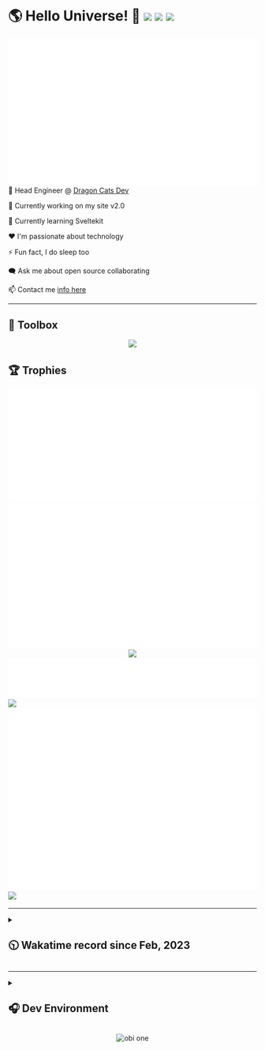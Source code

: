 <h1>🌎 Hello Universe! 👋
<img src='https://wakatime.com/badge/user/a61fe4dd-5464-48ee-825a-134d74f90884.svg?style=flat-square'>
<img src='https://api.visitorbadge.io/api/visitors?path=https%3A%2F%2Fgithub.com%2Fdaemon-node-byte&countColor=&style=flat-square' height='22'>
<img src='https://img.shields.io/github/followers/daemon-node-byte?label=Followers&style=flat-square' height='22'>
</h1>

<img align='right' src='./assets/metrics.base.svg'>

<!-- 💼 Software Developer II @ [One Origin](https://oneorigin.us/) -->

<!-- 💼 Engineer Consultant @ [Banyan Labs](https://banyanlabs.io/) -->

💼 Head Engineer @ [Dragon Cats Dev](https://DragonCats.dev/)

🔭 Currently working on my site v2.0

🌱 Currently learning Sveltekit

❤️ I'm passionate about technology

⚡ Fun fact, I do sleep too

🗨️ Ask me about open source collaborating

📫 Contact me [info here](https://www.joshmclain.com/#contact)

---

## 🧰 Toolbox

<p align="center">
  <a href="https://skillicons.dev">
    <img src="https://skillicons.dev/icons?i=md,html,css,js,regex,sass,tailwind,ts,react,styledcomponents,redux,next,gatsby,remix,vue,nuxt,svelte,nodejs,express,mongodb,postgres,jest,webpack,vite,rollup,docker,nginx,aws,heroku,vercel,netlify,jenkins,linux,mint,ubuntu,redhat,kali,apple,bash,powershell,vim,git,githubactions,github,gitlab,vscode,idea,maven,gradle,java,spring,python&theme=dark" />
  </a>
</p>

## 🏆 Trophies

<div align='center'>
<img src='./assets/metrics.plugin.achievements.compact.svg'>
<img src='./assets/metrics.plugin.habits.charts.svg'>
<img src='https://github-profile-trophy.vercel.app/?username=daemon-node-byte&theme=darkhub&no-frame=true&margin-w=10'>
</div>

<div align=''>
<img src='./assets/metrics.plugin.habits.facts.svg'>
<img src='https://streak-stats.demolab.com?user=daemon-node-byte&theme=dark' width='340'>
<div>
</div>

<img src='./assets/metrics.plugin.wakatime.svg'>
<img src='./assets/octocat.png' width='340'>
<!-- <img src='./assets/metrics.plugin.code.svg'> -->
</div>

---

<details>
<summary>

## 🕥 Wakatime record since Feb, 2023

</summary>

<!--START_SECTION:waka-->
![Code Time](http://img.shields.io/badge/Code%20Time-2%2C111%20hrs%2019%20mins-blue)

![Profile Views](http://img.shields.io/badge/Profile%20Views-0-blue)

**🐱 My GitHub Data** 

> 📦 783.9 kB Used in GitHub's Storage 
 > 
> 🚫 Not Opted to Hire
 > 
> 📜 16 Public Repositories 
 > 
> 🔑 57 Private Repositories 
 > 
**I'm a Night 🦉** 

```text
🌞 Morning                245 commits         ████░░░░░░░░░░░░░░░░░░░░░   17.30 % 
🌆 Daytime                352 commits         ██████░░░░░░░░░░░░░░░░░░░   24.86 % 
🌃 Evening                537 commits         █████████░░░░░░░░░░░░░░░░   37.92 % 
🌙 Night                  282 commits         █████░░░░░░░░░░░░░░░░░░░░   19.92 % 
```
📅 **I'm Most Productive on Tuesday** 

```text
Monday                   225 commits         ████░░░░░░░░░░░░░░░░░░░░░   15.89 % 
Tuesday                  319 commits         ██████░░░░░░░░░░░░░░░░░░░   22.53 % 
Wednesday                250 commits         ████░░░░░░░░░░░░░░░░░░░░░   17.66 % 
Thursday                 129 commits         ██░░░░░░░░░░░░░░░░░░░░░░░   09.11 % 
Friday                   115 commits         ██░░░░░░░░░░░░░░░░░░░░░░░   08.12 % 
Saturday                 177 commits         ███░░░░░░░░░░░░░░░░░░░░░░   12.50 % 
Sunday                   201 commits         ████░░░░░░░░░░░░░░░░░░░░░   14.19 % 
```


📊 **This Week I Spent My Time On** 

```text
🕑︎ Time Zone: America/Phoenix

💬 Programming Languages: 
TypeScript               15 hrs 59 mins      █████████████░░░░░░░░░░░░   51.53 % 
Vue.js                   9 hrs 48 mins       ████████░░░░░░░░░░░░░░░░░   31.60 % 
Markdown                 1 hr 29 mins        █░░░░░░░░░░░░░░░░░░░░░░░░   04.81 % 
Image (svg)              1 hr 4 mins         █░░░░░░░░░░░░░░░░░░░░░░░░   03.44 % 
Other                    39 mins             █░░░░░░░░░░░░░░░░░░░░░░░░   02.10 % 

🔥 Editors: 
VS Code                  31 hrs 2 mins       █████████████████████████   100.00 % 

💻 Operating System: 
Mac                      31 hrs 2 mins       █████████████████████████   100.00 % 
```

**I Mostly Code in TypeScript** 

```text
TypeScript               24 repos            █████████░░░░░░░░░░░░░░░░   36.36 % 
Vue                      4 repos             ██░░░░░░░░░░░░░░░░░░░░░░░   06.06 % 
Svelte                   3 repos             █░░░░░░░░░░░░░░░░░░░░░░░░   04.55 % 
Java                     2 repos             █░░░░░░░░░░░░░░░░░░░░░░░░   03.03 % 
Python                   2 repos             █░░░░░░░░░░░░░░░░░░░░░░░░   03.03 % 
```




 Last Updated on 02/11/2024 18:38:24 UTC
<!--END_SECTION:waka-->

</details>

---

<details>
<summary>

## 🎧 Dev Environment

</summary>

> ### _I'm not a player 🐱 I just code a lot..._

<div align='center'>
<img src='https://spotify-github-profile.vercel.app/api/view?uid=31knnovcfatt7mqmu6yaa5htulxi&cover_image=true&theme=default&show_offline=false&background_color=121212' width='420'>
<img src='https://spotify-recently-played-readme.vercel.app/api?user=31knnovcfatt7mqmu6yaa5htulxi&width=400&count=10'>
</div>
</details>

<!-- ## Memes

who doesn't love memes? -->

<div align='center'>

![obi one](./assets/unfilimar_obi.jpg)

</div>

<!-- <div align='center'>
<img src='https://www.data-card-for-spotify.com/api/card?user_id=31knnovcfatt7mqmu6yaa5htulxi&hide_playing=1&hide_recents=1&limit=10&custom_title=daemon-node-byte%20Spotify%20Data'>
</div> -->
